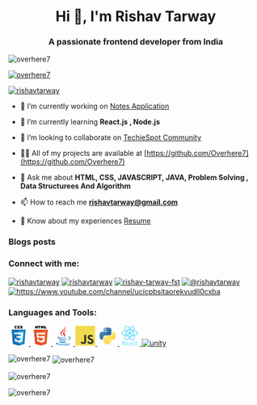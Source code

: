 <h1 align="center">Hi 👋, I'm Rishav Tarway</h1>
<h3 align="center">A passionate frontend developer from India</h3>

<p align="left"> <img src="https://komarev.com/ghpvc/?username=overhere7&label=Profile%20views&color=0e75b6&style=flat" alt="overhere7" /> </p>

<p align="left"> <a href="https://github.com/ryo-ma/github-profile-trophy"><img src="https://github-profile-trophy.vercel.app/?username=overhere7" alt="overhere7" /></a> </p>

<p align="left"> <a href="https://twitter.com/rishavtarway" target="blank"><img src="https://img.shields.io/twitter/follow/rishavtarway?logo=twitter&style=for-the-badge" alt="rishavtarway" /></a> </p>

- 🔭 I’m currently working on [Notes Application](https://github.com/Overhere7/reactapp-to-make-notes)

- 🌱 I’m currently learning **React.js , Node.js**

- 👯 I’m looking to collaborate on [TechieSpot Community](https://github.com/Overhere7/TechiSpot)

- 👨‍💻 All of my projects are available at [https://github.com/Overhere7](https://github.com/Overhere7)

- 💬 Ask me about **HTML, CSS, JAVASCRIPT, JAVA, Problem Solving , Data Structurees And Algorithm**

- 📫 How to reach me **rishavtarway@gmail.com**

- 📄 Know about my experiences [Resume](https://drive.google.com/file/d/1RJxMAwLMdHrdou8zth1rgys4B0VdKti2/view?usp=sharing)

### Blogs posts
<!-- BLOG-POST-LIST:START -->
<!-- BLOG-POST-LIST:END -->

<h3 align="left">Connect with me:</h3>
<p align="left">
<a href="https://dev.to/rishavtarway" target="blank"><img align="center" src="https://raw.githubusercontent.com/rahuldkjain/github-profile-readme-generator/master/src/images/icons/Social/devto.svg" alt="rishavtarway" height="30" width="40" /></a>
<a href="https://twitter.com/rishavtarway" target="blank"><img align="center" src="https://raw.githubusercontent.com/rahuldkjain/github-profile-readme-generator/master/src/images/icons/Social/twitter.svg" alt="rishavtarway" height="30" width="40" /></a>
<a href="https://linkedin.com/in/rishav-tarway-fst" target="blank"><img align="center" src="https://raw.githubusercontent.com/rahuldkjain/github-profile-readme-generator/master/src/images/icons/Social/linked-in-alt.svg" alt="rishav-tarway-fst" height="30" width="40" /></a>
<a href="https://medium.com/@rishavtarway" target="blank"><img align="center" src="https://raw.githubusercontent.com/rahuldkjain/github-profile-readme-generator/master/src/images/icons/Social/medium.svg" alt="@rishavtarway" height="30" width="40" /></a>
<a href="https://www.youtube.com/c/https://www.youtube.com/channel/ucicpbsitaorekvudll0cxba" target="blank"><img align="center" src="https://raw.githubusercontent.com/rahuldkjain/github-profile-readme-generator/master/src/images/icons/Social/youtube.svg" alt="https://www.youtube.com/channel/ucicpbsitaorekvudll0cxba" height="30" width="40" /></a>
</p>


<h3 align="left">Languages and Tools:</h3>
<p align="left"> <a href="https://www.w3schools.com/css/" target="_blank" rel="noreferrer"> <img src="https://raw.githubusercontent.com/devicons/devicon/master/icons/css3/css3-original-wordmark.svg" alt="css3" width="40" height="40"/> </a> <a href="https://www.w3.org/html/" target="_blank" rel="noreferrer"> <img src="https://raw.githubusercontent.com/devicons/devicon/master/icons/html5/html5-original-wordmark.svg" alt="html5" width="40" height="40"/> </a> <a href="https://www.java.com" target="_blank" rel="noreferrer"> <img src="https://raw.githubusercontent.com/devicons/devicon/master/icons/java/java-original.svg" alt="java" width="40" height="40"/> </a> <a href="https://developer.mozilla.org/en-US/docs/Web/JavaScript" target="_blank" rel="noreferrer"> <img src="https://raw.githubusercontent.com/devicons/devicon/master/icons/javascript/javascript-original.svg" alt="javascript" width="40" height="40"/> </a> <a href="https://www.python.org" target="_blank" rel="noreferrer"> <img src="https://raw.githubusercontent.com/devicons/devicon/master/icons/python/python-original.svg" alt="python" width="40" height="40"/> </a> <a href="https://reactjs.org/" target="_blank" rel="noreferrer"> <img src="https://raw.githubusercontent.com/devicons/devicon/master/icons/react/react-original-wordmark.svg" alt="react" width="40" height="40"/> </a> <a href="https://unity.com/" target="_blank" rel="noreferrer"> <img src="https://www.vectorlogo.zone/logos/unity3d/unity3d-icon.svg" alt="unity" width="40" height="40"/> </a> </p>

<p><img align="left" src="https://github-readme-stats.vercel.app/api/top-langs?username=overhere7&show_icons=true&locale=en&layout=compact" alt="overhere7" /></p>

<p>&nbsp;<img align="center" src="https://github-readme-stats.vercel.app/api?username=overhere7&show_icons=true&locale=en" alt="overhere7" /></p>

<p><img align="center" src="https://github-readme-streak-stats.herokuapp.com/?user=overhere7&" alt="overhere7" /></p>
<img align="center" src="https://www.holopin.io/hacktoberfest2024/userbadge/cm1sys6f8116960clgtfyxvz8i" alt="overhere7" />



